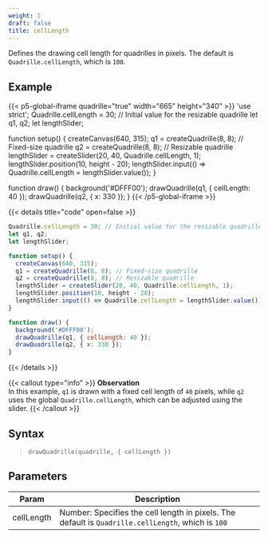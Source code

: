 ```yaml
---
weight: 1  
draft: false  
title: cellLength  
---
```


Defines the drawing cell length for quadrilles in pixels. The default is `Quadrille.cellLength`, which is `100`.

## Example

{{< p5-global-iframe quadrille="true" width="665" height="340" >}}
'use strict';
Quadrille.cellLength = 30; // Initial value for the resizable quadrille
let q1, q2;
let lengthSlider;

function setup() {
  createCanvas(640, 315);
  q1 = createQuadrille(8, 8); // Fixed-size quadrille
  q2 = createQuadrille(8, 8); // Resizable quadrille
  lengthSlider = createSlider(20, 40, Quadrille.cellLength, 1);
  lengthSlider.position(10, height - 20);
  lengthSlider.input(() => Quadrille.cellLength = lengthSlider.value());
}

function draw() {
  background('#DFFF00');
  drawQuadrille(q1, { cellLength: 40 });
  drawQuadrille(q2, { x: 330 });
}
{{< /p5-global-iframe >}}

{{< details title="code" open=false >}}
```js
Quadrille.cellLength = 30; // Initial value for the resizable quadrille
let q1, q2;
let lengthSlider;

function setup() {
  createCanvas(640, 315);
  q1 = createQuadrille(8, 8); // Fixed-size quadrille
  q2 = createQuadrille(8, 8); // Resizable quadrille
  lengthSlider = createSlider(20, 40, Quadrille.cellLength, 1);
  lengthSlider.position(10, height - 20);
  lengthSlider.input(() => Quadrille.cellLength = lengthSlider.value());
}

function draw() {
  background('#DFFF00');
  drawQuadrille(q1, { cellLength: 40 });
  drawQuadrille(q2, { x: 330 });
}
```
{{< /details >}}

{{< callout type="info" >}}
**Observation**  
In this example, `q1` is drawn with a fixed cell length of `40` pixels, while `q2` uses the global `Quadrille.cellLength`, which can be adjusted using the slider.
{{< /callout >}}

## Syntax

> `drawQuadrille(quadrille, { cellLength })`

## Parameters

| Param      | Description                                                                                 |
|------------|---------------------------------------------------------------------------------------------|
| cellLength | Number: Specifies the cell length in pixels. The default is `Quadrille.cellLength`, which is `100` |